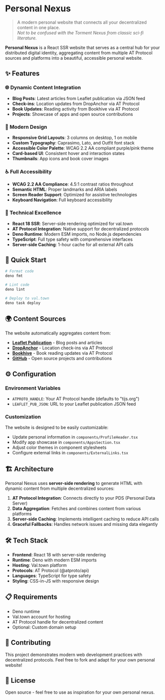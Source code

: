 # Personal Nexus

> A modern personal website that connects all your decentralized content in one place.  
> *Not to be confused with the Torment Nexus from classic sci-fi literature.*

**Personal Nexus** is a React SSR website that serves as a central hub for your distributed digital identity, aggregating content from multiple AT Protocol sources and platforms into a beautiful, accessible personal website.

## ✨ Features

### 🌐 **Dynamic Content Integration**
- **Blog Posts**: Latest articles from Leaflet publication via JSON feed
- **Check-ins**: Location updates from DropAnchor via AT Protocol
- **Book Updates**: Reading activity from Bookhive via AT Protocol
- **Projects**: Showcase of apps and open source contributions

### 🎨 **Modern Design**
- **Responsive Grid Layouts**: 3 columns on desktop, 1 on mobile
- **Custom Typography**: Caprasimo, Lato, and Outfit font stack
- **Accessible Color Palette**: WCAG 2.2 AA compliant purple/pink theme
- **Card-based UI**: Consistent hover and interaction states
- **Thumbnails**: App icons and book cover images

### ♿ **Full Accessibility**
- **WCAG 2.2 AA Compliance**: 4.5:1 contrast ratios throughout
- **Semantic HTML**: Proper landmarks and ARIA labels
- **Screen Reader Support**: Optimized for assistive technologies
- **Keyboard Navigation**: Full keyboard accessibility

### 🔧 **Technical Excellence**
- **React 18 SSR**: Server-side rendering optimized for val.town
- **AT Protocol Integration**: Native support for decentralized protocols
- **Deno Runtime**: Modern ESM imports, no Node.js dependencies
- **TypeScript**: Full type safety with comprehensive interfaces
- **Server-side Caching**: 1-hour cache for all external API calls

## 🚀 Quick Start

```bash
# Format code
deno fmt

# Lint code  
deno lint

# Deploy to val.town
deno task deploy
```

## 🌍 Content Sources

The website automatically aggregates content from:

- **[Leaflet Publication](https://tijs.leaflet.pub/)** - Blog posts and articles
- **[DropAnchor](https://dropanchor.app/)** - Location check-ins via AT Protocol
- **[Bookhive](https://bookhive.buzz/)** - Book reading updates via AT Protocol
- **[GitHub](https://github.com/tijs)** - Open source projects and contributions

## ⚙️ Configuration

### Environment Variables

- `ATPROTO_HANDLE`: Your AT Protocol handle (defaults to "tijs.org")
- `LEAFLET_PUB_JSON`: URL to your Leaflet publication JSON feed

### Customization

The website is designed to be easily customizable:
- Update personal information in `components/ProfileHeader.tsx`
- Modify app showcase in `components/AppsSection.tsx`
- Adjust color themes in component stylesheets
- Configure external links in `components/ExternalLinks.tsx`

## 🏗️ Architecture

Personal Nexus uses **server-side rendering** to generate HTML with dynamic content from multiple decentralized sources:

1. **AT Protocol Integration**: Connects directly to your PDS (Personal Data Server)
2. **Data Aggregation**: Fetches and combines content from various platforms
3. **Server-side Caching**: Implements intelligent caching to reduce API calls
4. **Graceful Fallbacks**: Handles network issues and missing data elegantly

## 🛠️ Tech Stack

- **Frontend**: React 18 with server-side rendering
- **Runtime**: Deno with modern ESM imports
- **Hosting**: Val.town platform
- **Protocols**: AT Protocol (@atproto/api)
- **Languages**: TypeScript for type safety
- **Styling**: CSS-in-JS with responsive design

## 📋 Requirements

- Deno runtime
- Val.town account for hosting
- AT Protocol handle for decentralized content
- Optional: Custom domain setup

## 🤝 Contributing

This project demonstrates modern web development practices with decentralized protocols. Feel free to fork and adapt for your own personal website!

## 📄 License

Open source - feel free to use as inspiration for your own personal nexus.